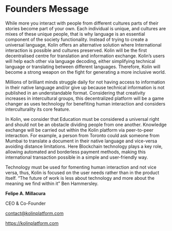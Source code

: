 # Founders Message


  
While more you interact with people from different cultures parts of their stories become part of your own. Each individual is unique, and cultures are mixes of these unique people, that is why language is an essential component of the society functionality. Instead of trying to create a universal language, Kolin offers an alternative solution where International interaction is possible and cultures preserved. Kolin will be the first decentralised centre for translation and information exchange. Kolin’s users will help each other via language decoding, either simplifying technical language or translating between different languages. Therefore, Kolin will become a strong weapon on the fight for generating a more inclusive world.

Millions of brilliant minds struggle daily for not having access to information in their native language and/or give up because technical information is not published in an understandable format. Considering that creativity increases in intercultural groups, this decentralized platform will be a game changer as uses technology for benefiting human interaction and considers interculturality its core feature.

In Kolin, we consider that Education must be considered a universal right and should not be an obstacle dividing people from one another. Knowledge exchange will be carried out within the Kolin platform via peer-to-peer interaction. For example, a person from Toronto could ask someone from Mumbai to translate a document in their native language and vice-versa avoiding distance limitations. Here Blockchain technology plays a key role, allowing automated and borderless payment methods, making this international transaction possible in a simple and user-friendly way.

Technology must be used for fomenting human interaction and not vice versa, thus, Kolin is focused on the user needs rather than in the product itself. “The future of work is less about technology and more about the meaning we find within it” Ben Hammersley.



**Felipe A. Millacura**

CEO & Co-Founder

contact@kolinplatform.com

https://kolinplatform.com  


